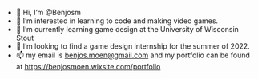 - 👋 Hi, I’m @Benjosm
- 👀 I’m interested in learning to code and making video games.
- 🌱 I’m currently learning game design at the University of Wisconsin Stout
- 💞️ I’m looking to find a game design internship for the summer of 2022.
- 📫 my email is benjos.moen@gmail.com and my portfolio can be found at https://benjosmoen.wixsite.com/portfolio

<!---
Benjosm/Benjosm is a ✨ special ✨ repository because its `README.md` (this file) appears on your GitHub profile.
You can click the Preview link to take a look at your changes.
--->
